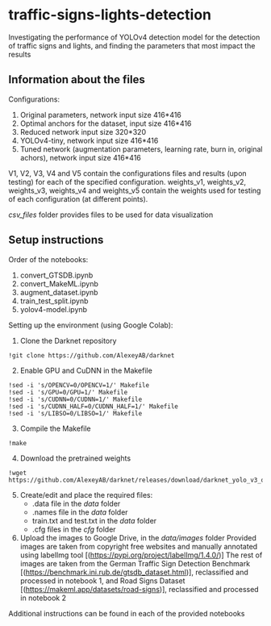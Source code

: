 # traffic-signs-lights-detection
Investigating the performance of YOLOv4 detection model for the detection of traffic signs and lights, and finding the parameters that most impact the results

## Information about the files

Configurations: 
1. Original parameters, network input size 416*416
2. Optimal anchors for the dataset, input size 416*416
3. Reduced network input size 320*320
4. YOLOv4-tiny, network input size 416*416
5. Tuned network (augmentation parameters, learning rate, burn in, original achors), network input size 416*416 

V1, V2, V3, V4 and V5 contain the configurations files and results (upon testing) for each of the specified configuration. 
weights_v1, weights_v2, weights_v3, weights_v4 and weights_v5 contain the weights used for testing of each configuration (at different points). 

*csv_files* folder provides files to be used for data visualization

## Setup instructions 

Order of the notebooks:
1. convert_GTSDB.ipynb
2. convert_MakeML.ipynb
3. augment_dataset.ipynb
4. train_test_split.ipynb
5. yolov4-model.ipynb

Setting up the environment (using Google Colab):
1. Clone the Darknet repository 
```
!git clone https://github.com/AlexeyAB/darknet
```
2. Enable GPU and CuDNN in the Makefile
```
!sed -i 's/OPENCV=0/OPENCV=1/' Makefile
!sed -i 's/GPU=0/GPU=1/' Makefile
!sed -i 's/CUDNN=0/CUDNN=1/' Makefile
!sed -i 's/CUDNN_HALF=0/CUDNN_HALF=1/' Makefile
!sed -i 's/LIBSO=0/LIBSO=1/' Makefile
```
3. Compile the Makefile 
```
!make
```
4. Download the pretrained weights 
```
!wget https://github.com/AlexeyAB/darknet/releases/download/darknet_yolo_v3_optimal/yolov4.conv.137
```
5. Create/edit and place the required files:
    - .data file in the *data* folder
    - .names file in the *data* folder
    - train.txt and test.txt in the *data* folder
    - .cfg files in the *cfg* folder
6. Upload the images to Google Drive, in the *data/images* folder
Provided images are taken from copyright free websites and manually annotated using labelImg tool [(https://pypi.org/project/labelImg/1.4.0/)]
The rest of images are taken from the German Traffic Sign Detection Benchmark [(https://benchmark.ini.rub.de/gtsdb_dataset.html)], reclassified and processed in notebook 1, and Road Signs Dataset [(https://makeml.app/datasets/road-signs)], reclassified and processed in notebook 2

Additional instructions can be found in each of the provided notebooks